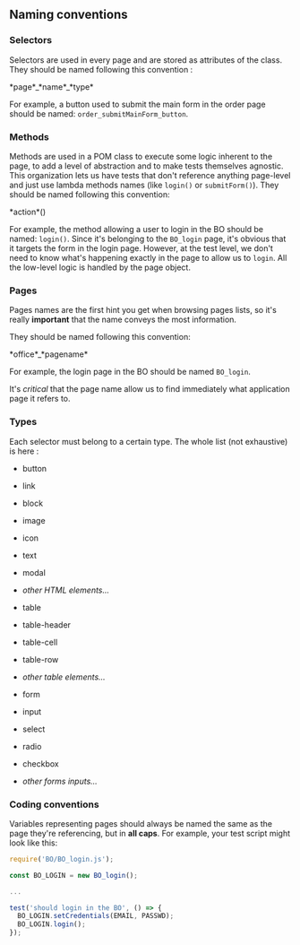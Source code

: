 ## Naming conventions

### Selectors
Selectors are used in every page and are stored as attributes of the class. They should be named following this convention :

\*page\*\_\*name\*\_\*type\*

For example, a button used to submit the main form in the order page should be named: `order_submitMainForm_button`.

### Methods
Methods are used in a POM class to execute some logic inherent to the page, to add a level of abstraction and to make tests themselves agnostic. This organization lets us have tests that don't reference anything page-level and just use lambda methods names (like `login()` or `submitForm()`).
They should be named following this convention:

\*action\*()

For example, the method allowing a user to login in the BO should be named: `login()`. Since it's belonging to the `BO_login` page, it's obvious that it targets the form in the login page. However, at the test level, we don't need to know what's happening exactly in the page to allow us to `login`. All the low-level logic is handled by the page object. 

### Pages
Pages names are the first hint you get when browsing pages lists, so it's really **important** that the name conveys the most information.

They should be named following this convention:

\*office\*\_\*pagename\*

For example, the login page in the BO should be named `BO_login`.

It's *critical* that the page name allow us to find immediately what application page it refers to.

### Types
Each selector must belong to a certain type. The whole list (not exhaustive) is here :
- button
- link
- block
- image
- icon
- text
- modal
- *other HTML elements...*


- table
- table-header
- table-cell
- table-row
- *other table elements...*


- form
- input
- select
- radio
- checkbox
- *other forms inputs...*


### Coding conventions
Variables representing pages should always be named the same as the page they're referencing, but in **all caps**. For example, your test script might look like this:
```javascript
require('BO/BO_login.js');

const BO_LOGIN = new BO_login();

...

test('should login in the BO', () => {
  BO_LOGIN.setCredentials(EMAIL, PASSWD);
  BO_LOGIN.login();
});
```
